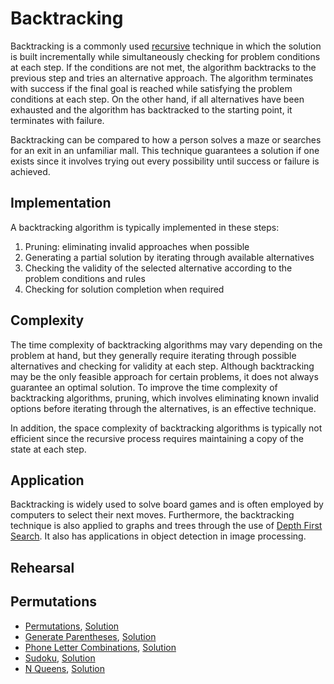 # Backtracking

Backtracking is a commonly used [recursive](../recursion) technique in which the solution is built incrementally while simultaneously checking for problem conditions at each step. If the conditions are not met, the algorithm backtracks to the previous step and tries an alternative approach. The algorithm terminates with success if the final goal is reached while satisfying the problem conditions at each step. On the other hand, if all alternatives have been exhausted and the algorithm has backtracked to the starting point, it terminates with failure.

Backtracking can be compared to how a person solves a maze or searches for an exit in an unfamiliar mall. This technique guarantees a solution if one exists since it involves trying out every possibility until success or failure is achieved.

## Implementation

A backtracking algorithm is typically implemented in these steps:

1. Pruning: eliminating invalid approaches when possible
2. Generating a partial solution by iterating through available alternatives
3. Checking the validity of the selected alternative according to the problem conditions and rules
4. Checking for solution completion when required

## Complexity

The time complexity of backtracking algorithms may vary depending on the problem at hand, but they generally require iterating through possible alternatives and checking for validity at each step. Although backtracking may be the only feasible approach for certain problems, it does not always guarantee an optimal solution. To improve the time complexity of backtracking algorithms, pruning, which involves eliminating known invalid options before iterating through the alternatives, is an effective technique.

In addition, the space complexity of backtracking algorithms is typically not efficient since the recursive process requires maintaining a copy of the state at each step.

## Application

Backtracking is widely used to solve board games and is often employed by computers to select their next moves. Furthermore, the backtracking technique is also applied to graphs and trees through the use of [Depth First Search](../graph/graph#depth-first-search---dfs). It also has applications in object detection in image processing.

## Rehearsal

## Permutations

* [Permutations](permutations_test.go),  [Solution](permutations.go)
* [Generate Parentheses](./generate_parentheses_test.go), [Solution](generate_parentheses.go)
* [Phone Letter Combinations](phone_letter_combinations_test.go), [Solution](phone_letter_combinations.go)
* [Sudoku](sudoku_test.go), [Solution](sudoku.go)
* [N Queens](n_queens_test.go), [Solution](n_queens.go)
